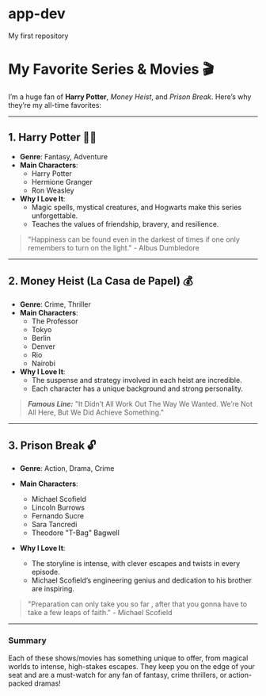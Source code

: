 # app-dev
My first repository

# My Favorite Series & Movies 🎬

I’m a huge fan of **Harry Potter**, _Money Heist_, and _Prison Break_. Here’s why they’re my all-time favorites:

---

## 1. Harry Potter 🧙‍♂️

- **Genre**: Fantasy, Adventure
- **Main Characters**: 
  - Harry Potter
  - Hermione Granger
  - Ron Weasley
- **Why I Love It**: 
  - Magic spells, mystical creatures, and Hogwarts make this series unforgettable.
  - Teaches the values of friendship, bravery, and resilience.

> "Happiness can be found even in the darkest of times if one only remembers to turn on the light." - Albus Dumbledore

---

## 2. Money Heist (La Casa de Papel) 💰

- **Genre**: Crime, Thriller
- **Main Characters**: 
  - The Professor
  - Tokyo
  - Berlin
  - Denver
  - Rio
  - Nairobi
- **Why I Love It**:
  - The suspense and strategy involved in each heist are incredible.
  - Each character has a unique background and strong personality.

> _**Famous Line:**_ "It Didn’t All Work Out The Way We Wanted. We’re Not All Here, But We Did Achieve Something."

---

## 3. Prison Break 🔓

- **Genre**: Action, Drama, Crime
- **Main Characters**: 
  - Michael Scofield
  - Lincoln Burrows
  - Fernando Sucre
  - Sara Tancredi
  - Theodore "T-Bag" Bagwell
  
- **Why I Love It**:
  - The storyline is intense, with clever escapes and twists in every episode.
  - Michael Scofield’s engineering genius and dedication to his brother are inspiring.

> "Preparation can only take you so far , after that you gonna have to take a few leaps of faith." - Michael Scofield

---

### Summary
Each of these shows/movies has something unique to offer, from magical worlds to intense, high-stakes escapes. They keep you on the edge of your seat and are a must-watch for any fan of fantasy, crime thrillers, or action-packed dramas!
